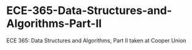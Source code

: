 # ECE-365-Data-Structures-and-Algorithms-Part-II
ECE 365: Data Structures and Algorithms, Part II taken at Cooper Union
